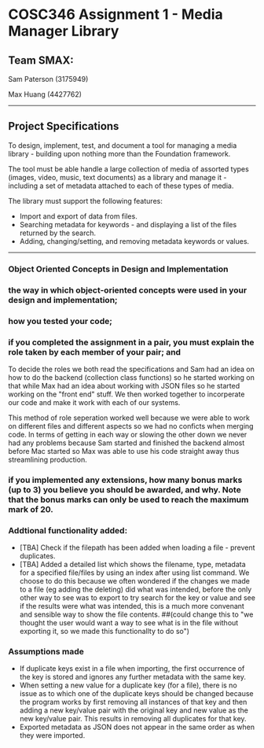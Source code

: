 # COSC346 Assignment 1 - Media Manager Library

## Team SMAX:

Sam Paterson (3175949)

Max Huang (4427762)

***

## Project Specifications

To design, implement, test, and document a tool for managing a media library - building upon
nothing more than the Foundation framework.

The tool must be able handle a large collection of media of assorted types (images, video, music,
text documents) as a library and manage it - including a set of metadata attached to each of these
 types of media.

The library must support the following features:

* Import and export of data from files.
* Searching metadata for keywords - and displaying a list of the files returned by the search.
* Adding, changing/setting, and removing metadata keywords or values.

***

### Object Oriented Concepts in Design and Implementation


### the way in which object-oriented concepts were used in your design and implementation;

### how you tested your code;

### if you completed the assignment in a pair, you must explain the role taken by each member of your pair; and

To decide the roles we both read the specifications and Sam had an idea on how to do the backend (collection class functions) so he started working on that while Max had an idea about working with JSON files so he started working on the "front end" stuff. We then worked together to incorperate our code and make it work with each of our systems.

This method of role seperation worked well because we were able to work on different files and different aspects so we had no conficts when merging code. In terms of getting in each way or slowing the other down we never had any problems because Sam started and finished the backend almost before Mac started so Max was able to use his code straight away thus streamlining production.



### if you implemented any extensions, how many bonus marks (up to 3) you believe you should be awarded, and why. Note that the bonus marks can only be used to reach the maximum mark of 20.



### Addtional functionality added:

* [TBA] Check if the filepath has been added when loading a file - prevent duplicates.
* [TBA] 
Added a detailed list which shows the filename, type, metadata for a specified file/files by using an index after using list command. We choose to do this because we often wondered if the changes we made to a file (eg adding the deleting) did what was intended, before the only other way to see was to export to try search for the key or value and see if the results were what was intended, this is a much more convenant and sensible way to show the file contents. ##(could change this to "we thought the user would want a way to see what is in the file without exporting it, so we made this functionallty to do so")


### Assumptions made

* If duplicate keys exist in a file when importing, the first occurrence of the key is stored and ignores any further metadata with the same key. 
* When setting a new value for a duplicate key (for a file), there is no issue as to which one of the duplicate keys should be changed because the program works by first removing all instances of that key and then adding a new key/value pair with the original key and new value as the new key/value pair. This results in removing all duplicates for that key.
* Exported metadata as JSON does not appear in the same order as when they were imported.
